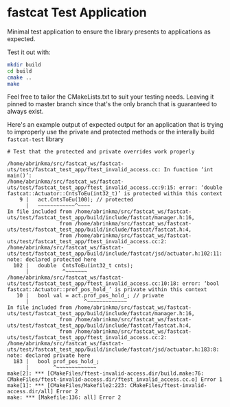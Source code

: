# fastcat Test Application

Minimal test application to ensure the library presents to applications as expected.

Test it out with:
``` bash
mkdir build
cd build
cmake ..
make
```
Feel free to tailor the CMakeLists.txt to suit your testing needs. Leaving it pinned to master branch since that's the only branch that is guaranteed to always exist.

Here's an example output of expected output for an application that is trying to improperly use the private and protected methods or the interally build `fastcat-test` library


``` text
# Test that the protected and private overrides work properly

/home/abrinkma/src/fastcat_ws/fastcat-uts/test/fastcat_test_app/ftest_invalid_access.cc: In function ‘int main()’:
/home/abrinkma/src/fastcat_ws/fastcat-uts/test/fastcat_test_app/ftest_invalid_access.cc:9:15: error: ‘double fastcat::Actuator::CntsToEu(int32_t)’ is protected within this context
    9 |   act.CntsToEu(100); // protected
      |   ~~~~~~~~~~~~^~~~~
In file included from /home/abrinkma/src/fastcat_ws/fastcat-uts/test/fastcat_test_app/build/include/fastcat/manager.h:16,
                 from /home/abrinkma/src/fastcat_ws/fastcat-uts/test/fastcat_test_app/build/include/fastcat/fastcat.h:4,
                 from /home/abrinkma/src/fastcat_ws/fastcat-uts/test/fastcat_test_app/ftest_invalid_access.cc:2:
/home/abrinkma/src/fastcat_ws/fastcat-uts/test/fastcat_test_app/build/include/fastcat/jsd/actuator.h:102:11: note: declared protected here
  102 |   double  CntsToEu(int32_t cnts);
      |           ^~~~~~~~
/home/abrinkma/src/fastcat_ws/fastcat-uts/test/fastcat_test_app/ftest_invalid_access.cc:10:18: error: ‘bool fastcat::Actuator::prof_pos_hold_’ is private within this context
   10 |   bool val = act.prof_pos_hold_; // private
      |                  ^~~~~~~~~~~~~~
In file included from /home/abrinkma/src/fastcat_ws/fastcat-uts/test/fastcat_test_app/build/include/fastcat/manager.h:16,
                 from /home/abrinkma/src/fastcat_ws/fastcat-uts/test/fastcat_test_app/build/include/fastcat/fastcat.h:4,
                 from /home/abrinkma/src/fastcat_ws/fastcat-uts/test/fastcat_test_app/ftest_invalid_access.cc:2:
/home/abrinkma/src/fastcat_ws/fastcat-uts/test/fastcat_test_app/build/include/fastcat/jsd/actuator.h:183:8: note: declared private here
  183 |   bool prof_pos_hold_;
      |        ^~~~~~~~~~~~~~
make[2]: *** [CMakeFiles/ftest-invalid-access.dir/build.make:76: CMakeFiles/ftest-invalid-access.dir/ftest_invalid_access.cc.o] Error 1
make[1]: *** [CMakeFiles/Makefile2:223: CMakeFiles/ftest-invalid-access.dir/all] Error 2
make: *** [Makefile:136: all] Error 2

```

